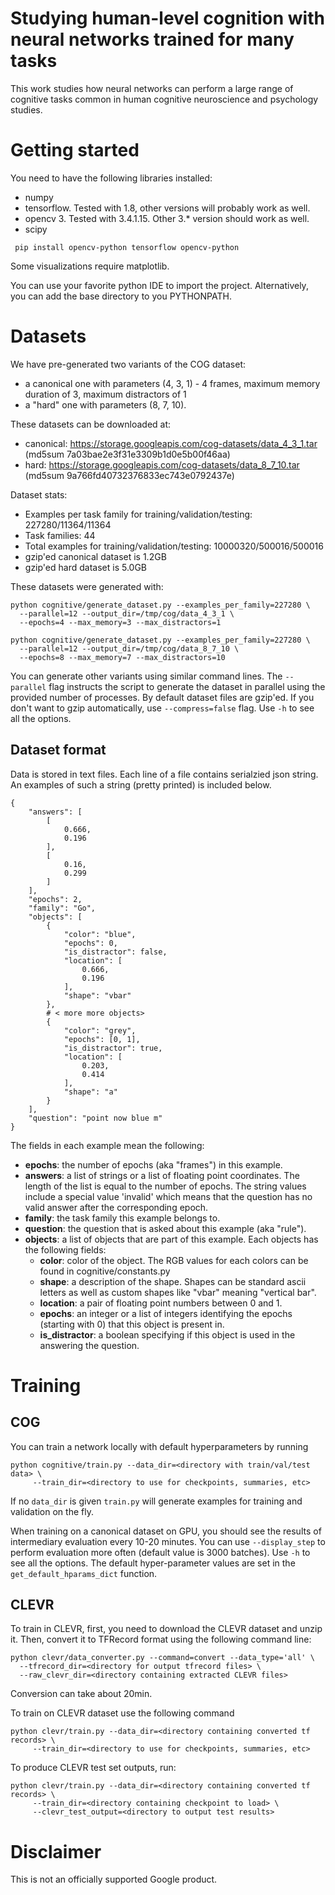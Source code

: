 # Studying human-level cognition with neural networks trained for many tasks

This work studies how neural networks can perform a large range of cognitive
tasks common in human cognitive neuroscience and psychology studies.

# Getting started

You need to have the following libraries installed:
- numpy
- tensorflow. Tested with 1.8, other versions will probably work as well.
- opencv 3. Tested with 3.4.1.15. Other 3.* version should work as well.
- scipy
```
 pip install opencv-python tensorflow opencv-python
```

Some visualizations require matplotlib.

You can use your favorite python IDE to import the project. Alternatively, you can add the base directory to you PYTHONPATH.


# Datasets

We have pre-generated two variants of the COG dataset:
- a canonical one with parameters (4, 3, 1) - 4 frames, maximum memory duration of 3, maximum distractors of 1
- a "hard" one with parameters (8, 7, 10).

These datasets can be downloaded at:
- canonical: https://storage.googleapis.com/cog-datasets/data_4_3_1.tar (md5sum 7a03bae2e3f31e3309b1d0e5b00f46aa)
- hard: https://storage.googleapis.com/cog-datasets/data_8_7_10.tar (md5sum 9a766fd40732376833ec743e0792437e)


Dataset stats:
- Examples per task family for training/validation/testing: 227280/11364/11364
- Task families: 44
- Total examples for training/validation/testing: 10000320/500016/500016
- gzip'ed canonical dataset is 1.2GB
- gzip'ed hard dataset is 5.0GB


These datasets were generated with:
```
python cognitive/generate_dataset.py --examples_per_family=227280 \
  --parallel=12 --output_dir=/tmp/cog/data_4_3_1 \
  --epochs=4 --max_memory=3 --max_distractors=1

python cognitive/generate_dataset.py --examples_per_family=227280 \
  --parallel=12 --output_dir=/tmp/cog/data_8_7_10 \
  --epochs=8 --max_memory=7 --max_distractors=10
```

You can generate other variants using similar command lines.
The `--parallel` flag instructs the script to generate the dataset in parallel using
the provided number of processes. By default dataset files are gzip'ed.
If you don't want to gzip automatically, use `--compress=false` flag.
Use `-h` to see all the options.

## Dataset format
Data is stored in text files. Each line of a file contains serialzied json string. An examples of such a string (pretty printed) is included below.

```
{
    "answers": [
        [
            0.666,
            0.196
        ],
        [
            0.16,
            0.299
        ]
    ],
    "epochs": 2,
    "family": "Go",
    "objects": [
        {
            "color": "blue",
            "epochs": 0,
            "is_distractor": false,
            "location": [
                0.666,
                0.196
            ],
            "shape": "vbar"
        },
        # < more more objects>
        {
            "color": "grey",
            "epochs": [0, 1],
            "is_distractor": true,
            "location": [
                0.203,
                0.414
            ],
            "shape": "a"
        }
    ],
    "question": "point now blue m"
}
```

The fields in each example mean the following:
- **epochs**: the number of epochs (aka "frames") in this example.
- **answers**: a list of strings or a list of floating point coordinates. The length
of the list is equal to the number of epochs. The string values include a special
value 'invalid' which means that the question has no valid answer after the corresponding epoch.
- **family**: the task family this example belongs to.
- **question**: the question that is asked about this example (aka "rule").
- **objects**: a list of objects that are part of this example. Each objects has the following fields:
  - **color**: color of the object. The RGB values for each colors can be found
      in cognitive/constants.py
  - **shape**: a description of the shape. Shapes can be standard ascii letters as well as
      custom shapes like "vbar" meaning "vertical bar".
  - **location**: a pair of floating point numbers between 0 and 1.
  - **epochs**: an integer or a list of integers identifying the epochs (starting with 0) that
      this object is present in.
  - **is_distractor**: a boolean specifying if this object is used in the answering the question.


# Training

## COG

You can train a network locally with default hyperparameters by running
```
python cognitive/train.py --data_dir=<directory with train/val/test data> \
     --train_dir=<directory to use for checkpoints, summaries, etc>
```

If no `data_dir` is given `train.py` will generate examples for training and validation on the fly.

When training on a canonical dataset on GPU, you should see the results of intermediary evaluation every 10-20 minutes. You can use `--display_step` to perform evaluation more often (default value is 3000 batches). Use `-h` to see all the options. The default hyper-parameter values are set in the `get_default_hparams_dict` function.

## CLEVR
To train in CLEVR, first, you need to download the CLEVR dataset and unzip it.
Then, convert it to TFRecord format using the following command line:
```
python clevr/data_converter.py --command=convert --data_type='all' \
  --tfrecord_dir=<directory for output tfrecord files> \
  --raw_clevr_dir=<directory containing extracted CLEVR files>
```
Conversion can take about 20min.

To train on CLEVR dataset use the following command
```
python clevr/train.py --data_dir=<directory containing converted tf records> \
     --train_dir=<directory to use for checkpoints, summaries, etc>
```

To produce CLEVR test set outputs, run:
```
python clevr/train.py --data_dir=<directory containing converted tf records> \
     --train_dir=<directory containing checkpoint to load> \
     --clevr_test_output=<directory to output test results>
```


# Disclaimer

This is not an officially supported Google product.
